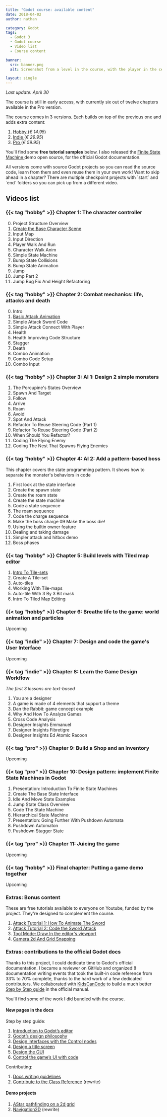 ```yaml
---
title: "Godot course: available content"
date: 2018-04-02
author: nathan

category: Godot
tags:
  - Godot 3
  - Godot course
  - Video list
  - Course content

banner:
  src: banner.png
  alt: Screenshot from a level in the course, with the player in the center

layout: single
---
```


*Last update: April 30*

The course is still in early access, with currently six out of twelve chapters available in the Pro version.

The course comes in 3 versions. Each builds on top of the previous one and adds extra content:

1. [ Hobby ](https://gum.co/vmPA) (*€ 14.95*)
1. [ Indie ](https://gum.co/XEULZ) (*€ 29.95*)
1. [ Pro ](https://gum.co/godot-tutorial-make-professional-2d-games) (*€ 59.95*)

You'll find some **free tutorial samples** below. I also released the [ Finite State Machine ](http://bit.ly/godot-3-fsm-demo) demo open source, for the official Godot documentation.

<p class="note">
All versions come with source Godot projects so you can read the source code, learn from them and even reuse them in your own work! Want to skip ahead in a chapter? There are multiple checkpoint projects with `start` and `end` folders so you can pick up from a different video.
</p>

## Videos list

### {{< tag "hobby" >}} Chapter 1: The character controller

0. Project Structure Overview
1. [ Create the Base Character Scene ](https://www.youtube.com/watch?v=PKGOWGw3blw)
2. Input Map
3. Input Direction
4. Player Walk And Run
5. Character Walk Anim
6. Simple State Machine
7. Bump State Collisions
8. Bump State Animation
9. Jump
10. Jump Part 2
11. Jump Bug Fix And Height Refactoring


### {{< tag "hobby" >}} Chapter 2: Combat mechanics: life, attacks and death

0. Intro
1. [ Basic Attack Animation ](https://www.youtube.com/watch?v=TPJqJDCnxyg)
2. Simple Attack Sword Code
3. Simple Attack Connect With Player
4. Health
5. Health Improving Code Structure
6. Stagger
7. Death
8. Combo Animation
9. Combo Code Setup
10. Combo Input


### {{< tag "hobby" >}} Chapter 3: AI 1: Design 2 simple monsters

1. The Porcupine's States Overview
1. Spawn And Target
1. Follow
1. Arrive
1. Roam
1. Avoid
1. Spot And Attack
1. Refactor To Reuse Steering Code (Part 1)
1. Refactor To Reuse Steering Code (Part 2)
1. When Should You Refactor?
1. Coding The Flying Enemy
1. Coding The Nest That Spawns Flying Enemies


### {{< tag "hobby" >}} Chapter 4: AI 2: Add a pattern-based boss

This chapter covers the state programming pattern. It shows how to separate the monster's behaviors in code

01. First look at the state interface
02. Create the spawn state
03. Create the roam state
04. Create the state machine
05. Code a state sequence
06. The roam sequence
07. Code the charge sequence
08. Make the boss charge
09  Make the boss die!
10. Using the builtin owner feature
11. Dealing and taking damage
12. Simpler attack and hitbox demo
13. Boss phases

### {{< tag "hobby" >}} Chapter 5: Build levels with Tiled map editor

1. [ Intro To Tile-sets ](https://www.youtube.com/watch?v=TdPgIagt9Yo)
2. Create A Tile-set
3. Auto-tiles
4. Working With Tile-maps
5. Auto-tile With 3 By 3 Bit mask
6. Intro To Tiled Map Editing

### {{< tag "hobby" >}} Chapter 6: Breathe life to the game: world animation and particles

Upcoming

### {{< tag "indie" >}} Chapter 7: Design and code the game's User Interface

Upcoming

### {{< tag "indie" >}} Chapter 8: Learn the Game Design Workflow

*The first 3 lessons are text-based*

1. You are a designer
1. A game is made of 4 elements that support a theme
1. Dan the Rabbit: game concept example
4. Why And How To Analyze Games
5. Cross Code Analysis
6. Designer Insights Emmanuel
7. Designer Insights Fibretigre
8. Designer Insights Ed Atomic Racoon

### {{< tag "pro" >}} Chapter 9: Build a Shop and an Inventory

Upcoming

### {{< tag "pro" >}} Chapter 10: Design pattern: implement Finite State Machines in Godot

1. Presentation: Introduction To Finite State Machines
1. Create The Base State Interface
1. Idle And Move State Examples
1. Jump State Class Overview
1. Code The State Machine
1. Hierarchical State Machine
1. Presentation: Going Further With Pushdown Automata
1. Pushdown Automaton
1. Pushdown Stagger State

### {{< tag "pro" >}} Chapter 11: Juicing the game

Upcoming

### {{< tag "hobby" >}} Final chapter: Putting a game demo together

Upcoming

### Extras: Bonus content

These are free tutorials available to everyone on Youtube, funded by the project. They're designed to complement the course.

1. [ Attack Tutorial 1: How To Animate The Sword ](https://www.youtube.com/watch?v=S7jBSs5j4-c)
2. [ Attack Tutorial 2: Code the Sword Attack ](https://www.youtube.com/watch?v=JBczf8qt04c)
3. [ Tool Mode: Draw In the editor's viewport ](https://www.youtube.com/watch?v=XPs-HGzElTg)
4. [ Camera 2d And Grid Snapping ](https://www.youtube.com/watch?v=lNNO-Gh5j78)

### Extras: contributions to the official Godot docs

Thanks to this project, I could dedicate time to Godot's official documentation. I became a reviewer on GitHub and organized 8 documentation writing events that took the built-in code reference from 33% to 70% complete, thanks to the hard work of a few dedicated contributors. We collaborated with [KidsCanCode](https://www.youtube.com/channel/UCNaPQ5uLX5iIEHUCLmfAgKg) to build a much better [Step by Step guide](http://docs.godotengine.org/en/latest/getting_started/step_by_step/index.html) in the official manual.

You'll find some of the work I did bundled with the course.

#### New pages in the docs

Step by step guide:

1. [ Introduction to Godot’s editor ](http://docs.godotengine.org/en/latest/getting_started/step_by_step/intro_to_the_editor_interface.html)
1. [ Godot’s design philosophy ](http://docs.godotengine.org/en/latest/getting_started/step_by_step/godot_design_philosophy.html)
1. [Design interfaces with the Control nodes](http://docs.godotengine.org/en/latest/getting_started/step_by_step/ui_introduction_to_the_ui_system.html)
1. [Design a title screen](http://docs.godotengine.org/en/latest/getting_started/step_by_step/ui_main_menu.html)
1. [Design the GUI](http://docs.godotengine.org/en/latest/getting_started/step_by_step/ui_game_user_interface.html)
1. [Control the game’s UI with code](http://docs.godotengine.org/en/latest/getting_started/step_by_step/ui_code_a_life_bar.html)

Contributing:

1. [Docs writing guidelines](http://docs.godotengine.org/en/latest/community/contributing/docs_writing_guidelines.html)
1. [Contribute to the Class Reference](http://docs.godotengine.org/en/latest/community/contributing/updating_the_class_reference.htm) (rewrite)

#### Demo projects

1. [AStar pathfinding on a 2d grid](https://github.com/GDquest/Godot-engine-tutorial-demos/tree/master/2018/03-30-astar-pathfinding)
1. [Navigation2D](https://github.com/godotengine/godot-demo-projects/tree/master/2d/navigation) (rewrite)
